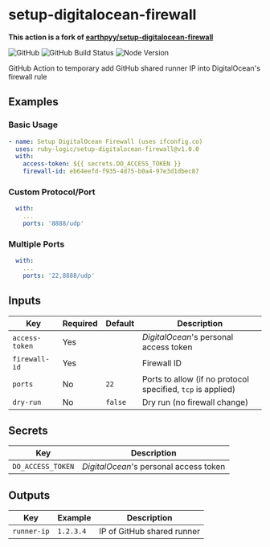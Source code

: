 # setup-digitalocean-firewall

__This action is a fork of [earthpyy/setup-digitalocean-firewall](https://github.com/earthpyy/setup-digitalocean-firewall)__

![GitHub](https://img.shields.io/github/license/ruby-logic/setup-digitalocean-firewall)
![GitHub Build Status](https://img.shields.io/github/actions/workflow/status/ruby-logic/setup-digitalocean-firewall/build.yml)
![Node Version](https://img.shields.io/badge/node-16-blue)

GitHub Action to temporary add GitHub shared runner IP into DigitalOcean's firewall rule

## Examples

### Basic Usage

```yml
- name: Setup DigitalOcean Firewall (uses ifconfig.co)
  uses: ruby-logic/setup-digitalocean-firewall@v1.0.0
  with:
    access-token: ${{ secrets.DO_ACCESS_TOKEN }}
    firewall-id: eb64eefd-f935-4d75-b0a4-97e3d1dbec87
```

### Custom Protocol/Port

```yml
  with:
    ...
    ports: '8888/udp'
```

### Multiple Ports

```yml
  with:
    ...
    ports: '22,8888/udp'
```

## Inputs

| Key | Required | Default | Description |
| --- | -------- | ------- | ----------- |
| `access-token` | Yes | | _DigitalOcean_'s personal access token |
| `firewall-id` | Yes | | Firewall ID |
| `ports` | No | `22` | Ports to allow (if no protocol specified, `tcp` is applied) |
| `dry-run` | No | `false` | Dry run (no firewall change) |

## Secrets

| Key | Description |
| --- | ----------- |
| `DO_ACCESS_TOKEN` | _DigitalOcean_'s personal access token |

## Outputs

| Key | Example | Description |
| --- | ------- | ----------- |
| `runner-ip` | `1.2.3.4` | IP of GitHub shared runner |
